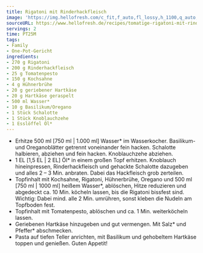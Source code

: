 ```yaml
---
title: Rigatoni mit Rinderhackfleisch
image: 'https://img.hellofresh.com/c_fit,f_auto,fl_lossy,h_1100,q_auto,w_2600/hellofresh_s3/image/tomatige-rigatoni-mit-rinderhackfleisch-5d6ce36d.jpg'
sourceURL: https://www.hellofresh.de/recipes/tomatige-rigatoni-mit-rinderhackfleisch-6331c5604ecc1885fd06f294
servings: 2
time: PT25M
tags:
- Family
- One-Pot-Gericht
ingredients:
- 270 g Rigatoni
- 200 g Rinderhackfleisch
- 25 g Tomatenpesto
- 150 g Kochsahne
- 4 g Hühnerbrühe
- 20 g geriebener Hartkäse
- 20 g Hartkäse geraspelt
- 500 ml Wasser*
- 10 g Basilikum/Oregano
- 1 Stück Schalotte
- 1 Stück Knoblauchzehe
- 1 Esslöffel Öl*
---
```


- Erhitze 500 ml [750 ml | 1.000 ml] Wasser\* im Wasserkocher.  Basilikum- und Oreganoblätter getrennt voneinander fein hacken.  Schalotte halbieren, abziehen und fein hacken.  Knoblauchzehe abziehen.
- 1 EL [1,5 EL | 2 EL] Öl\* in einem großen Topf erhitzen. Knoblauch hineinpressen, Rinderhackfleisch und gehackte Schalotte dazugeben und alles 2 – 3 Min. anbraten. Dabei das Hackfleisch grob zerteilen.
- Topfinhalt mit Kochsahne, Rigatoni, Hühnerbrühe, Oregano und 500 ml [750 ml | 1000 ml] heißem Wasser\*, ablöschen, Hitze reduzieren und abgedeckt ca. 10 Min. köcheln lassen, bis die Rigatoni bissfest sind.  Wichtig: Dabei mind. alle 2 Min. umrühren, sonst kleben die Nudeln am Topfboden fest.
- Topfinhalt mit Tomatenpesto, ablöschen und ca. 1 Min. weiterköcheln lassen.
- Geriebenen Hartkäse hinzugeben und gut vermengen. Mit Salz\* und Pfeffer\* abschmecken.
- Pasta auf tiefen Teller anrichten, mit Basilikum und gehobeltem Hartkäse toppen und genießen.  Guten Appetit!
